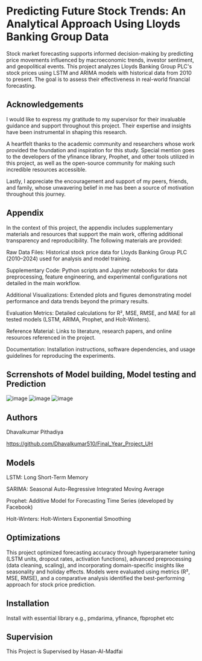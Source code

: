 
# Predicting Future Stock Trends: An Analytical Approach Using Lloyds Banking Group Data 

Stock market forecasting supports informed decision-making by predicting price movements influenced by macroeconomic trends, investor sentiment, and geopolitical events. This project analyzes Lloyds Banking Group PLC's stock prices using LSTM and ARIMA models with historical data from 2010 to present. The goal is to assess their effectiveness in real-world financial forecasting.
## Acknowledgements

I would like to express my gratitude to my supervisor for their invaluable guidance and support throughout this project. Their expertise and insights have been instrumental in shaping this research.

A heartfelt thanks to the academic community and researchers whose work provided the foundation and inspiration for this study. Special mention goes to the developers of the yfinance library, Prophet, and other tools utilized in this project, as well as the open-source community for making such incredible resources accessible.

Lastly, I appreciate the encouragement and support of my peers, friends, and family, whose unwavering belief in me has been a source of motivation throughout this journey.


## Appendix
In the context of this project, the appendix includes supplementary materials and resources that support the main work, offering additional transparency and reproducibility. The following materials are provided:

Raw Data Files: Historical stock price data for Lloyds Banking Group PLC (2010–2024) used for analysis and model training.

Supplementary Code: Python scripts and Jupyter notebooks for data preprocessing, feature engineering, and experimental configurations not detailed in the main workflow.

Additional Visualizations: Extended plots and figures demonstrating model performance and data trends beyond the primary results.

Evaluation Metrics: Detailed calculations for R², MSE, RMSE, and MAE for all tested models (LSTM, ARIMA, Prophet, and Holt-Winters).

Reference Material: Links to literature, research papers, and online resources referenced in the project.

Documentation: Installation instructions, software dependencies, and usage guidelines for reproducing the experiments.

## Scrrenshots of Model building, Model testing and Prediction
![image](https://github.com/user-attachments/assets/fab06228-b4ce-4c33-aa1c-aaa0b2c96468)
![image](https://github.com/user-attachments/assets/98d4f3fe-046c-41e5-86ee-63e37f76986a)
![image](https://github.com/user-attachments/assets/cb90fdcd-56af-4516-9880-f52dad3b83a4)

## Authors
Dhavalkumar Pithadiya

https://github.com/Dhavalkumar510/Final_Year_Project_UH

## Models 
LSTM: Long Short-Term Memory

SARIMA: Seasonal Auto-Regressive Integrated Moving Average

Prophet: Additive Model for Forecasting Time Series (developed by Facebook)

Holt-Winters: Holt-Winters Exponential Smoothing
## Optimizations

This project optimized forecasting accuracy through hyperparameter tuning (LSTM units, dropout rates, activation functions), advanced preprocessing (data cleaning, scaling), and incorporating domain-specific insights like seasonality and holiday effects. Models were evaluated using metrics (R², MSE, RMSE), and a comparative analysis identified the best-performing approach for stock price prediction.

## Installation

Install with essential library e.g.,
pmdarima, yfinance, fbprophet etc
   
## Supervision

This Project is Supervised by Hasan-Al-Madfai
